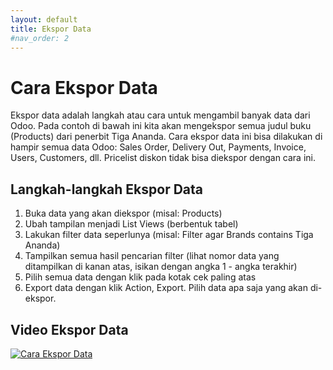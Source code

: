 ```yaml
---
layout: default
title: Ekspor Data
#nav_order: 2
---
```


# Cara Ekspor Data

Ekspor data adalah langkah atau cara untuk mengambil banyak data dari Odoo. Pada contoh di bawah ini kita akan mengekspor semua judul buku (Products) dari penerbit Tiga Ananda. Cara ekspor data ini bisa dilakukan di hampir semua data Odoo: Sales Order, Delivery Out, Payments, Invoice, Users, Customers, dll. Pricelist diskon tidak bisa diekspor dengan cara ini.

## Langkah-langkah Ekspor Data
1. Buka data yang akan diekspor (misal: Products)
2. Ubah tampilan menjadi List Views (berbentuk tabel)
3. Lakukan filter data seperlunya (misal: Filter agar Brands contains Tiga Ananda)
4. Tampilkan semua hasil pencarian filter (lihat nomor data yang ditampilkan di kanan atas, isikan dengan angka 1 - angka terakhir)
5. Pilih semua data dengan klik pada kotak cek paling atas
6. Export data dengan klik Action, Export. Pilih data apa saja yang akan di-ekspor.

## Video Ekspor Data

[![Cara Ekspor Data](https://img.youtube.com/vi/qb7gWJJHtMM/0.jpg)](https://www.youtube.com/watch?v=qb7gWJJHtMM)
